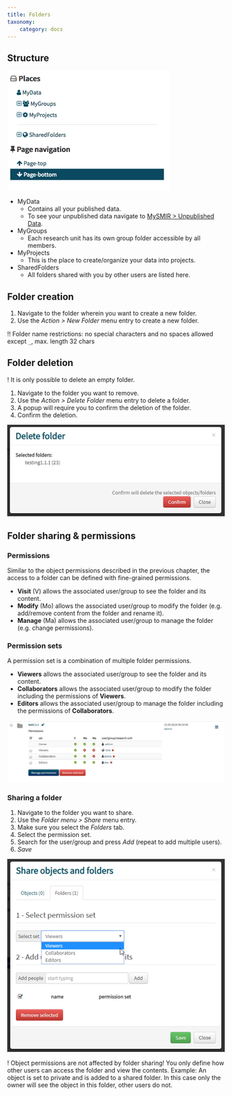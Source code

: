 ```yaml
---
title: Folders
taxonomy:
    category: docs
---
```


## Structure

![Folder overview](https://github.com/SICASFoundation/smir-documenation/raw/master/assets/smir-folders-collapsed.png)

- MyData
  - Contains all your published data.
  - To see your unpublished data navigate to [MySMIR > Unpublished Data](https://www.smir.ch/MyDB/UnpublishedData).
- MyGroups
  - Each research unit has its own group folder accessible by all members.
- MyProjects
  - This is the place to create/organize your data into projects. 
- SharedFolders
  - All folders shared with you by other users are listed here.

## Folder creation

1. Navigate to the folder wherein you want to create a new folder.
2. Use the *Action > New Folder* menu entry to create a new folder.

!! Folder name restrictions: no special characters and no spaces allowed except `_`, max. length 32 chars

## Folder deletion

! It is only possible to delete an empty folder.

1. Navigate to the folder you want to remove.
2. Use the *Action > Delete Folder* menu entry to delete a folder. 
3. A popup will require you to confirm the deletion of the folder.
4. Confirm the deletion.

![Folder deletion confirmation](https://github.com/SICASFoundation/smir-documenation/raw/master/assets/smir-delete-folder-confirmation.png)

## Folder sharing & permissions

### Permissions

Similar to the object permissions described in the previous chapter, the access to a folder can be defined with fine-grained permissions.

- **Visit** (V) allows the associated user/group to see the folder and its content.
- **Modify** (Mo) allows the associated user/group to modify the folder (e.g. add/remove content from the folder and rename it).
- **Manage** (Ma) allows the associated user/group to manage the folder (e.g. change permissions).

### Permission sets 

A permission set is a combination of multiple folder permissions.

- **Viewers** allows the associated user/group to see the folder and its content.
- **Collaborators** allows the associated user/group to modify the folder including the permissions of **Viewers**.
- **Editors** allows the associated user/group to manage the folder including the permissions of **Collaborators**. 

![Permission sets](https://github.com/SICASFoundation/smir-documenation/raw/master/assets/smir-folder-permission-sets.png)

### Sharing a folder
1. Navigate to the folder you want to share.
2. Use the *Folder menu > Share* menu entry. 
3. Make sure you select the *Folders* tab.
4. Select the permission set.
5. Search for the user/group and press *Add* (repeat to add multiple users).
6. *Save*

![Folder sharing](https://github.com/SICASFoundation/smir-documenation/raw/master/assets/smir-folder-sharing.png)

! Object permissions are not affected by folder sharing! You only define how other users can access the folder and view the contents. Example: An object is set to private and is added to a shared folder. In this case only the owner will see the object in this folder, other users do not.
